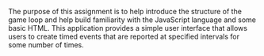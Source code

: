 The purpose of this assignment is to help introduce the structure of the game loop and help build familiarity with the JavaScript language and some basic HTML.
This application provides a simple user interface that allows users to create timed events that are reported at specified intervals for some number of times.